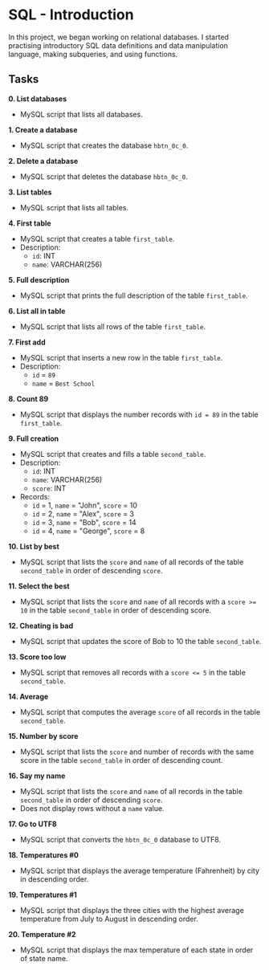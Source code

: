 # SQL - Introduction
In this project, we began working on relational databases. I started practising introductory SQL data definitions and data manipulation language, making subqueries, and using functions.

## Tasks

**0. List databases**
  * MySQL script that lists all databases.

**1. Create a database**
  *  MySQL script that creates the database `hbtn_0c_0`.
  
**2. Delete a database**
  *  MySQL script that deletes the database `hbtn_0c_0`.

**3. List tables**
  * MySQL script that lists all tables.
  
**4. First table**
  * MySQL script that creates a table `first_table`.
  * Description:
    * `id`: INT
    * `name`: VARCHAR(256)

**5. Full description**
  * MySQL script that prints the full description of the table `first_table`.
  
**6. List all in table**
  * MySQL script that lists all rows of the table
  `first_table`.

**7. First add**
  * MySQL script that inserts a new row in the table `first_table`.
  * Description:
    * `id` = `89`
    * `name` = `Best School`

**8. Count 89**
  * MySQL script that displays the number records with `id = 89` in the table `first_table`.

**9. Full creation**
  * MySQL script that creates and fills a table `second_table`.
  * Description:
    * `id`: INT
    * `name`: VARCHAR(256)
    * `score`: INT
  * Records:
    * `id` = 1, `name` = "John", `score` = 10
    * `id` = 2, `name` = "Alex", `score` = 3
    * `id` = 3, `name` = "Bob", `score` = 14
    * `id` = 4, `name` = "George", `score` = 8

**10. List by best**
  * MySQL script that lists the `score` and `name` of all records of the table `second_table` in order of descending `score`.

**11. Select the best**
  * MySQL script that lists the `score` and `name` of all records with a `score >= 10` in the table `second_table` in order of descending score.

**12. Cheating is bad**
  * MySQL script that updates the score of Bob to 10 the table `second_table`.

**13. Score too low**
  * MySQL script that removes all records with a `score <= 5` in the table `second_table`.

**14. Average**
  * MySQL script that computes the average `score` of all records in the table `second_table`.

**15. Number by score**
  * MySQL script that lists the `score` and number of records with the same score in the table `second_table` in order of descending count.

**16. Say my name**
  * MySQL script that lists the `score` and `name` of all records in the table `second_table` in order of descending `score`.
  * Does not display rows without a `name` value.

**17. Go to UTF8**
  * MySQL script that converts the `hbtn_0c_0` database to UTF8.

**18. Temperatures #0**
  * MySQL script that displays the average temperature (Fahrenheit) by city in descending order.

**19. Temperatures #1**
  * MySQL script that displays the three cities with the highest average temperature from July to August in descending order.

**20. Temperature #2**
  * MySQL script that displays the max temperature of each state in order of state name.

